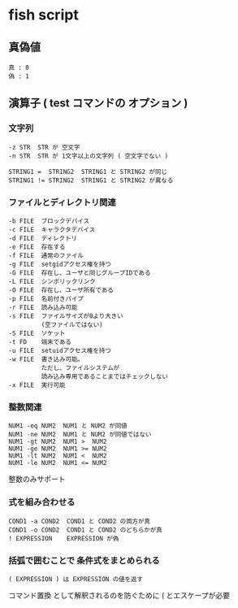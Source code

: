 
# fish script

## 真偽値

```
真 : 0
偽 : 1
```

## 演算子 ( test コマンドの オプション )

### 文字列

```
-z STR  STR が 空文字
-n STR  STR が 1文字以上の文字列 ( 空文字でない )

STRING1 =  STRING2  STRING1 と STRING2 が同じ
STRING1 != STRING2  STRING1 と STRING2 が異なる
```

### ファイルとディレクトリ関連

```
-b FILE  ブロックデバイス
-c FILE  キャラクタデバイス
-d FILE  ディレクトリ
-e FILE  存在する
-f FILE  通常のファイル
-g FILE  setgidアクセス権を持つ
-G FILE  存在し、ユーザと同じグループIDである
-L FILE  シンボリックリンク
-O FILE  存在し、ユーザ所有である
-p FILE  名前付きパイプ
-r FILE  読み込み可能
-s FILE  ファイルサイズが0より大きい
         (空ファイルではない)
-S FILE  ソケット
-t FD    端末である
-u FILE  setuidアクセス権を持つ
-w FILE  書き込み可能。
         ただし、ファイルシステムが
         読み込み専用であることまではチェックしない
-x FILE  実行可能
```

### 整数関連

```
NUM1 -eq NUM2  NUM1 と NUM2 が同値
NUM1 -ne NUM2  NUM1 と NUM2 が同値ではない
NUM1 -gt NUM2  NUM1 >  NUM2 
NUM1 -ge NUM2  NUM1 >= NUM2 
NUM1 -lt NUM2  NUM1 <  NUM2 
NUM1 -le NUM2  NUM1 <= NUM2 
```
整数のみサポート


### 式を組み合わせる

```
COND1 -a COND2  COND1 と COND2 の両方が真
COND1 -o COND2  COND1 と COND2 のどちらかが真
! EXPRESSION    EXPRESSION が偽
```


### 括弧で囲むことで 条件式をまとめられる

```
( EXPRESSION ) は EXPRESSION の値を返す
```
コマンド置換 として解釈されるのを防ぐために
\( とエスケープが必要



